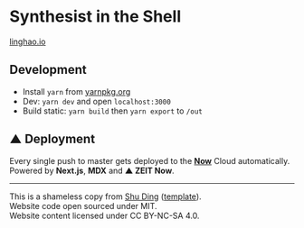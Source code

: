 # Synthesist in the Shell

[linghao.io](https://linghao.io)

## Development

- Install `yarn` from [yarnpkg.org](https://yarnpkg.org)
- Dev: `yarn dev` and open `localhost:3000`
- Build static: `yarn build` then `yarn export` to `/out`

## ▲ Deployment

Every single push to master gets deployed to the **[Now](https://zeit.co/now)** Cloud automatically.  
Powered by **Next.js**, **MDX** and **▲ ZEIT Now**.

---

This is a shameless copy from [Shu Ding](https://github.com/quietshu/blog) ([template](https://github.com/quietshu/blog-template)).  
Website code open sourced under MIT.  
Website content licensed under CC BY-NC-SA 4.0.

